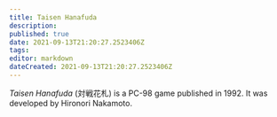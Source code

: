 ```yaml
---
title: Taisen Hanafuda
description: 
published: true
date: 2021-09-13T21:20:27.2523406Z 
tags: 
editor: markdown
dateCreated: 2021-09-13T21:20:27.2523406Z
---
```

_Taisen Hanafuda_ (<span lang='ja'>対戦花札</span>) is a PC-98 game published in 1992.
It was developed by Hironori Nakamoto.
